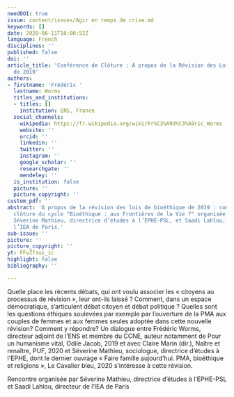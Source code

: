 ```yaml
---
needDOI: true
issue: content/issues/Agir en temps de crise.md
keywords: []
date: 2020-06-11T16:00:52Z
language: French
disciplines: ''
published: false
doi: ''
article_title: 'Conférence de Clôture : À propos de la Révision des Lois de Bioéthique
  de 2019'
authors:
- firstname: 'Frédéric '
  lastname: Worms
  titles_and_institutions:
  - titles: []
    institution: ENS, France
  social_channels:
    wikipedia: https://fr.wikipedia.org/wiki/Fr%C3%A9d%C3%A9ric_Worms
    website: ''
    orcid: ''
    linkedin: ''
    twitter: ''
    instagram: ''
    google_scholar: ''
    researchgate: ''
    mendeley: ''
  is_institution: false
  picture: ''
  picture_copyright: ''
custom_pdf: ''
abstract: 'À propos de la révision des lois de bioéthique de 2019 : conférence de
  clôture du cycle "Bioéthique : aux Frontières de la Vie ?" organisée et animée par
  Séverine Mathieu, directrice d’études à l’EPHE-PSL, et Saadi Lahlou, directeur de
  l’IEA de Paris.'
sub-issue: ''
picture: ''
picture_copyright: ''
yt: FFvZfsui_ic
highlight: false
bibliography: ''

---
```

Quelle place les récents débats, qui ont voulu associer les « citoyens au processus de révision », leur ont-ils laissé ? Comment, dans un espace démocratique, s’articulent débat citoyen et débat politique ? Quelles sont les questions éthiques soulevées par exemple par l’ouverture de la PMA aux couples de femmes et aux femmes seules adoptée dans cette nouvelle révision? Comment y répondre? Un dialogue entre Frédéric Worms, directeur adjoint de l’ENS et membre du CCNE, auteur notamment de Pour un humanisme vital, Odile Jacob, 2019 et avec Claire Marin (dir.), Naître et renaître, PUF, 2020 et Séverine Mathieu, sociologue, directrice d’études à l'EPHE, dont le dernier ouvrage « Faire famille aujourd’hui. PMA, bioéthique et religions », Le Cavalier bleu, 2020 s’intéresse à cette révision.

Rencontre organisée par Séverine Mathieu, directrice d’études à l’EPHE-PSL et Saadi Lahlou, directeur de l’IEA de Paris

<Youtube yt="FFvZfsui_ic" caption ="Conférence de clôture. À propos de la révision des lois de bioéthique de 2019"></Youtube>